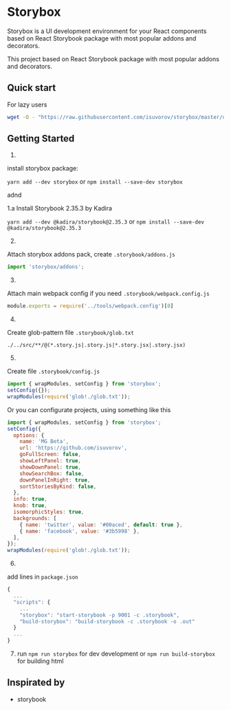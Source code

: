 # Storybox
Storybox is a UI development environment for your React components based on React Storybook package with most popular addons and decorators.

This project based on React Storybook package with most popular addons and decorators.

## Quick start
For lazy users

```sh
wget -O - "https://raw.githubusercontent.com/isuvorov/storybox/master/docs/quick-start.sh" | sh
```

## Getting Started

1.
install storybox package:

`yarn add --dev storybox` or
`npm install --save-dev storybox`

adnd

1.a
Install Storybook 2.35.3 by Kadira

`yarn add --dev @kadira/storybook@2.35.3` or
`npm install --save-dev @kadira/storybook@2.35.3`

2.
Attach storybox addons pack, create `.storybook/addons.js`
```js
import 'storybox/addons';
```

3.
Attach main webpack config if you need `.storybook/webpack.config.js`
```js
module.exports = require('../tools/webpack.config')[0]
```

4.
Create glob-pattern file `.storybook/glob.txt`
```glob
./../src/**/@(*.story.js|.story.js|*.story.jsx|.story.jsx)
```

5.
Create file `.storybook/config.js`
```js
import { wrapModules, setConfig } from 'storybox';
setConfig({});
wrapModules(require('glob!./glob.txt'));
```

Or you can configurate projects, using something like this
```js
import { wrapModules, setConfig } from 'storybox';
setConfig({
  options: {
    name: 'MG Beta',
    url: 'https://github.com/isuvorov',
    goFullScreen: false,
    showLeftPanel: true,
    showDownPanel: true,
    showSearchBox: false,
    downPanelInRight: true,
    sortStoriesByKind: false,
  },
  info: true,
  knob: true,
  isomorphicStyles: true,
  backgrounds: [
    { name: 'twitter', value: '#00aced', default: true },
    { name: 'facebook', value: '#3b5998' },
  ],
});
wrapModules(require('glob!./glob.txt'));
```

6.
add lines in `package.json`
```js
{
  ...
  "scripts": {
    ...
    "storybox": "start-storybook -p 9001 -c .storybook",
    "build-storybox": "build-storybook -c .storybook -o .out"
  }
  ...
}
```

7. run `npm run storybox` for dev development or `npm run build-storybox` for building html


## Inspirated by

* storybook
